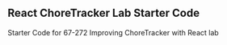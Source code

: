## React ChoreTracker Lab Starter Code ##

Starter Code for 67-272 Improving ChoreTracker with React lab
